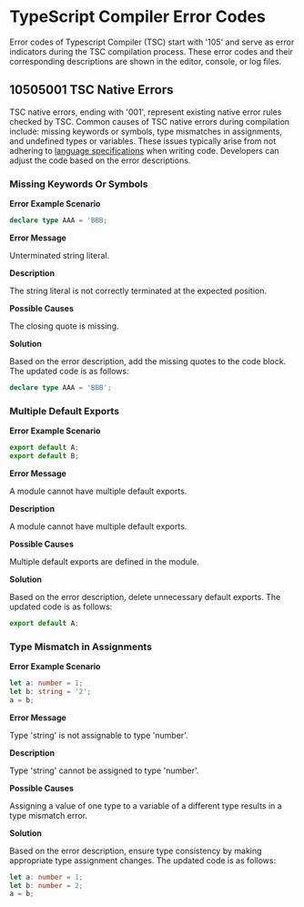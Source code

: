 # TypeScript Compiler Error Codes

Error codes of Typescript Compiler (TSC) start with '105' and serve as error indicators during the TSC compilation process. These error codes and their corresponding descriptions are shown in the editor, console, or log files.

## 10505001 TSC Native Errors

TSC native errors, ending with '001', represent existing native error rules checked by TSC. Common causes of TSC native errors during compilation include: missing keywords or symbols, type mismatches in assignments, and undefined types or variables. These issues typically arise from not adhering to [language specifications](https://developer.huawei.com/consumer/en/doc/harmonyos-guides-V5/introduction-to-arkts-V5) when writing code. Developers can adjust the code based on the error descriptions.

### Missing Keywords Or Symbols

**Error Example Scenario**

```typescript
declare type AAA = 'BBB;
```

**Error Message**

Unterminated string literal.

**Description**

The string literal is not correctly terminated at the expected position.

**Possible Causes**

The closing quote is missing.

**Solution**

Based on the error description, add the missing quotes to the code block. The updated code is as follows:

```typescript
declare type AAA = 'BBB';
```

### Multiple Default Exports

**Error Example Scenario**

```typescript
export default A;
export default B;
```

**Error Message**

A module cannot have multiple default exports.

**Description**

A module cannot have multiple default exports.

**Possible Causes**

Multiple default exports are defined in the module.

**Solution**

Based on the error description, delete unnecessary default exports. The updated code is as follows:

```typescript
export default A;
```

### Type Mismatch in Assignments

**Error Example Scenario**

```typescript
let a: number = 1;
let b: string = '2';
a = b;
```

**Error Message**

Type 'string' is not assignable to type 'number'.

**Description**

Type 'string' cannot be assigned to type 'number'.

**Possible Causes**

Assigning a value of one type to a variable of a different type results in a type mismatch error.

**Solution**

Based on the error description, ensure type consistency by making appropriate type assignment changes. The updated code is as follows:

```typescript
let a: number = 1;
let b: number = 2;
a = b;
```
